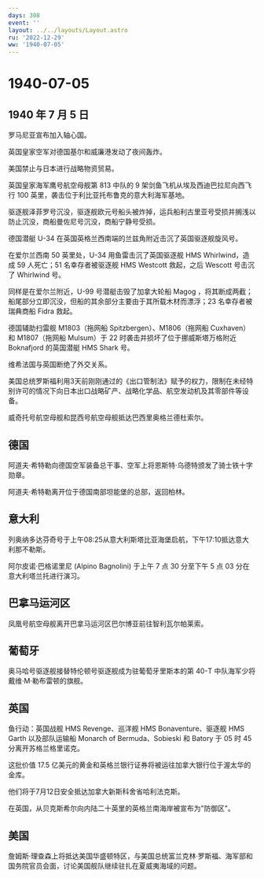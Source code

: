 ```yaml
---
days: 308
event: ''
layout: ../../layouts/Layout.astro
ru: '2022-12-29'
ww: '1940-07-05'
---
```


# 1940-07-05

## 1940 年 7 月 5 日

罗马尼亚宣布加入轴心国。

英国皇家空军对德国基尔和威廉港发动了夜间轰炸。

美国禁止与日本进行战略物资贸易。

英国皇家海军鹰号航空母舰第 813 中队的 9
架剑鱼飞机从埃及西迪巴拉尼向西飞行 100
英里，袭击位于利比亚托布鲁克的意大利海军基地。

驱逐舰泽菲罗号沉没，驱逐舰欧元号船头被炸掉，运兵船利古里亚号受损并搁浅以防止沉没，商船曼佐尼号沉没，商船宁静号受损。

德国潜艇 U-34 在英国英格兰西南端的兰兹角附近击沉了英国驱逐舰旋风号。

在爱尔兰西南 50 英里处，U-34 用鱼雷击沉了英国驱逐舰 HMS Whirlwind，造成
59 人死亡；51 名幸存者被驱逐舰 HMS Westcott 救起，之后 Wescott 号击沉了
Whirlwind 号。

同样是在爱尔兰附近，U-99 号潜艇击毁了加拿大轮船 Magog
，将其断成两截；船尾部分立即沉没，但船的其余部分主要由于其所载木材而漂浮；23
名幸存者被瑞典商船 Fidra 救起。

德国辅助扫雷舰 M1803（拖网船 Spitzbergen）、M1806（拖网船 Cuxhaven）和
M1807（拖网船 Mulsum）于 22 时袭击并损坏了位于挪威斯塔万格附近
Boknafjord 的英国潜艇 HMS Shark 号。

维希法国与英国断绝了外交关系。

美国总统罗斯福利用3天前刚刚通过的《出口管制法》赋予的权力，限制在未经特别许可的情况下向日本出口战略矿产、战略化学品、航空发动机及其零部件等设备。

威奇托号航空母舰和昆西号航空母舰抵达巴西里奥格兰德杜索尔。

## 德国

阿道夫·希特勒向德国空军装备总干事、空军上将恩斯特·乌德特颁发了骑士铁十字勋章。

阿道夫·希特勒离开位于德国南部坦能堡的总部，返回柏林。

## 意大利

列奥纳多达芬奇号于上午08:25从意大利斯塔比亚海堡启航，下午17:10抵达意大利那不勒斯。

阿尔皮诺·巴格诺里尼 (Alpino Bagnolini) 于上午 7 点 30 分至下午 5 点 03
分在意大利塔兰托进行演习。

## 巴拿马运河区

凤凰号航空母舰离开巴拿马运河区巴尔博亚前往智利瓦尔帕莱索。

## 葡萄牙

奥马哈号驱逐舰接替特伦顿号驱逐舰成为驻葡萄牙里斯本的第 40-T
中队海军少将戴维·M·勒布雷顿的旗舰。

## 英国

鱼行动：英国战舰 HMS Revenge、巡洋舰 HMS Bonaventure、驱逐舰 HMS Garth
以及部队运输船 Monarch of Bermuda、Sobieski 和 Batory 于 05 时 45
分离开苏格兰格里诺克。

这批价值 17.5
亿美元的黄金和英格兰银行证券将被运往加拿大银行位于渥太华的金库。

他们将于7月12日安全抵达加拿大新斯科舍省哈利法克斯。

在英国，从贝克斯希尔向内陆二十英里的英格兰南海岸被宣布为"防御区"。

## 美国

詹姆斯·理查森上将抵达美国华盛顿特区，与美国总统富兰克林·罗斯福、海军部和国务院官员会面，讨论美国舰队继续驻扎在夏威夷海域的问题。